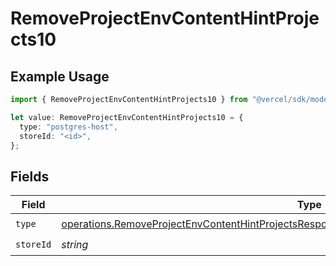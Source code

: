 # RemoveProjectEnvContentHintProjects10

## Example Usage

```typescript
import { RemoveProjectEnvContentHintProjects10 } from "@vercel/sdk/models/operations/removeprojectenv.js";

let value: RemoveProjectEnvContentHintProjects10 = {
  type: "postgres-host",
  storeId: "<id>",
};
```

## Fields

| Field                                                                                                                                                                                                      | Type                                                                                                                                                                                                       | Required                                                                                                                                                                                                   | Description                                                                                                                                                                                                |
| ---------------------------------------------------------------------------------------------------------------------------------------------------------------------------------------------------------- | ---------------------------------------------------------------------------------------------------------------------------------------------------------------------------------------------------------- | ---------------------------------------------------------------------------------------------------------------------------------------------------------------------------------------------------------- | ---------------------------------------------------------------------------------------------------------------------------------------------------------------------------------------------------------- |
| `type`                                                                                                                                                                                                     | [operations.RemoveProjectEnvContentHintProjectsResponse200ApplicationJSONResponseBody210Type](../../models/operations/removeprojectenvcontenthintprojectsresponse200applicationjsonresponsebody210type.md) | :heavy_check_mark:                                                                                                                                                                                         | N/A                                                                                                                                                                                                        |
| `storeId`                                                                                                                                                                                                  | *string*                                                                                                                                                                                                   | :heavy_check_mark:                                                                                                                                                                                         | N/A                                                                                                                                                                                                        |